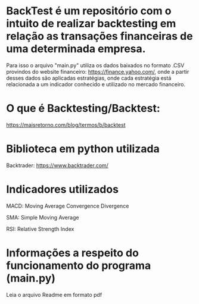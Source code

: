 # BackTest é um repositório com o intuito de realizar backtesting em relação as transações financeiras de uma determinada empresa. 
Para isso o arquivo "main.py" utiliza os dados baixados no formato .CSV provindos do website financeiro: https://finance.yahoo.com/, onde a partir desses dados são
aplicadas estratégias, onde cada estratégia está relacionada a um indicador conhecido e utilizado no mercado financeiro.

# O que é Backtesting/Backtest:
https://maisretorno.com/blog/termos/b/backtest

# Biblioteca em python utilizada
Backtrader: https://www.backtrader.com/ 

# Indicadores utilizados

MACD: Moving Average Convergence Divergence

SMA: Simple Moving Average

RSI: Relative Strength Index

# Informações a respeito do funcionamento do programa (main.py)
Leia o arquivo Readme em formato pdf
